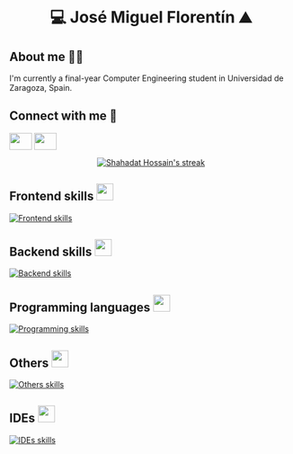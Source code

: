 
<!--
**josemifd/josemifd** is a ✨ _special_ ✨ repository because its `README.md` (this file) appears on your GitHub profile.

Here are some ideas to get you started:

- 🔭 I’m currently working on ...
- 🌱 I’m currently learning ...
- 👯 I’m looking to collaborate on ...
- 🤔 I’m looking for help with ...
- 💬 Ask me about ...
- 📫 How to reach me: ...
- 😄 Pronouns: ...
- ⚡ Fun fact: ...
-->

<h1 align="center"> 💻 José Miguel Florentín ⛰️ </h1>

## About me 🙋‍♂️
I'm currently a final-year Computer Engineering student in Universidad de Zaragoza, Spain.

## Connect with me 🌠
<a href="https://www.linkedin.com/in/jos%C3%A9-miguel-florent%C3%ADn-domingo-397532294/" target="blank">
  <img align="center" src="https://skillicons.dev/icons?i=linkedin" alt="" height="30" width="40" /></a>
<a href="mailto:josemifd20@gmail.com" target="blank">
  <img align="center" src="https://skillicons.dev/icons?i=gmail" alt="" height="30" width="40" /></a>


<p align="center">
    <a href="https://github.com/josemifd/github-readme-streak-stats">
        <img title="🔥 Get streak stats for your profile at git.io/streak-stats" alt="Shahadat Hossain's streak" src="https://github-readme-streak-stats.herokuapp.com/?user=josemifd&theme=black-ice&hide_border=true&stroke=0000&background=060A0CD0"/>
    </a>
</p>

## Frontend skills <img src="https://media.giphy.com/media/iY8CRBdQXODJSCERIr/giphy.gif" width="30px">&nbsp; 
[![Frontend skills](https://skillicons.dev/icons?i=js,html,css,react,vite,tailwind,githubactions,npm)](https://skillicons.dev)
## Backend skills <img src="https://media.giphy.com/media/iY8CRBdQXODJSCERIr/giphy.gif" width="30px">&nbsp; 
[![Backend skills](https://skillicons.dev/icons?i=mongodb,express,supabase,postgres,nodejs,java)](https://skillicons.dev)
## Programming languages <img src="https://media.giphy.com/media/iY8CRBdQXODJSCERIr/giphy.gif" width="30px">&nbsp; 
[![Programming skills](https://skillicons.dev/icons?i=c,cpp,python,java,ocaml,haskell)](https://skillicons.dev)
## Others <img src="https://media.giphy.com/media/iY8CRBdQXODJSCERIr/giphy.gif" width="30px">&nbsp; 
[![Others skills](https://skillicons.dev/icons?i=git,github,sklearn,figma)](https://skillicons.dev)
## IDEs <img src="https://media.giphy.com/media/iY8CRBdQXODJSCERIr/giphy.gif" width="30px">&nbsp; 
[![IDEs skills](https://skillicons.dev/icons?i=vscode,androidstudio,eclipse)](https://skillicons.dev)
  
